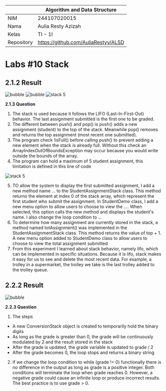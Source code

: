 |  | Algorithm and Data Structure |
|--|--|
| NIM |  244107020015|
| Nama |  Aulia Resty Azizah |
| Kelas | TI - 1I |
| Repository | https://github.com/AuliaRestyy/ALSD |

# Labs #10 Stack

## 2.1.2 Result

![bubble](img/InputStudents.png)
![bubble](img/SeqSearch.png)
![stack 5](img/SeqSearch.png)


**2.1.3 Question** 
1. The stack is used because it follows the LIFO (Last-In-First-Out) behavior. The last assignment submitted is the first one to be graded.
2. The different between push() and pop() is push() adds a new assignment (student) to the top of the stack. Meanwhile pop() removes and returns the top assignment (most recent one submitted).
3. The program check !isFull() before calling push() to prevent adding a new element when the stack is already full. Without this check an ArrayIndexOutOfBoundsException may occur because you would write outside the bounds of the array.
4. The program can hold a maximum of 5 student assignment, this limitation is defined in this line of code

![stack 5](img/SeqSearch.png)

5. TO allow the system to display the first submitted assignment, I add a new method name ... to the StudentAssignmentStack class. This method returns the element at index 0 of the stack array, which represent the first student who submit the assignment. In StudentDemo class, I add a new menu option to allow users to choose to view the .... When selected, this option calls the new method and displays the student's name. I also change the loop condition to ...
6. To determine how many assignment are currently stored in the stack, a method named totAssignment() was implemented in the StudentAssignmentStack class. This method returns the value of top + 1. A new menu option added to StudentDemo class to allow users to choose to view the total assignment submitted
7. From this experiment I learned about stack behavior, namely lifo, which can be implemented in specific situations. Because it is lifo, stack makes it easy for us to see and delete the most recent data. For example, a trolley in a supermarket, the trolley we take is the last trolley added to the trolley queue.

## 2.2.2 Result

![bubble](img/InputStudents.png)

**2.2.3 Question** 
1. The steps 
- A new ConversionStack object is created to temporarily hold the binary digits
- As long as the grade is greater than 0, the grade will be continuously modulated by 2 and the result stored in the stack
- After the grade is updated, the grade variable is updated to grade / 2
- After the grade becomes 0, the loop stops and returns a binary string
2. If we change the loop condition to while (grade != 0) functionally there is no difference in the output as long as grade is a positive integer. Both conditions will terminate the loop when grade reaches 0. However, a negative grade could cause an infinite loop or produce incorrect results. The best practice is to use grade > 0.
